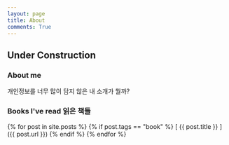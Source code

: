 ```yaml
---
layout: page
title: About
comments: True
---
```


## Under Construction 

### About me
개인정보를 너무 많이 담지 않은 내 소개가 뭘까?

### Books I've read 읽은 책들
{% for post in site.posts %}
  {% if post.tags == "book" %} [ {{ post.title }} ]({{ post.url }}) {% endif %} <!-- TODO: does't working -->
{% endfor %}

